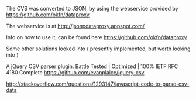 
 The CVS was converted to JSON, by using the webservice  provided by    https://github.com/okfn/dataproxy
 
 The webservice is at http://jsonpdataproxy.appspot.com/
 
 Info on how to  use it, can be found here https://github.com/okfn/dataproxy


Some other solutions looked into  ( presently implemented, but worth looking into )

A jQuery CSV parser plugin. Battle Tested | Optimized | 100% IETF RFC 4180 Complete
https://github.com/evanplaice/jquery-csv

http://stackoverflow.com/questions/1293147/javascript-code-to-parse-csv-data
